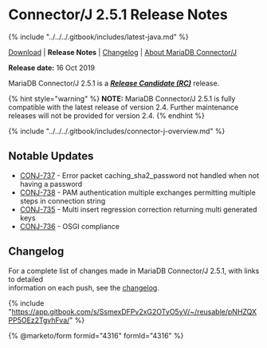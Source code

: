 # Connector/J 2.5.1 Release Notes

{% include "../../../.gitbook/includes/latest-java.md" %}

[Download](https://downloads.mariadb.com/Connectors/java/connector-java-2.5.1) | **Release Notes** | [Changelog](../changelogs/2.5/2.5.1.md) | [About MariaDB Connector/J](https://app.gitbook.com/s/CjGYMsT2MVP4nd3IyW2L/mariadb-connector-j/about-mariadb-connector-j)

**Release date:** 16 Oct 2019

MariaDB Connector/J 2.5.1 is a [_**Release Candidate (RC)**_](../../../community-server/about/release-criteria.md) release.

{% hint style="warning" %}
**NOTE:** MariaDB Connector/J 2.5.1 is fully compatible with the latest release of version 2.4. Further maintenance releases will not be provided for version 2.4.
{% endhint %}

{% include "../../../.gitbook/includes/connector-j-overview.md" %}

## Notable Updates

* [CONJ-737](https://jira.mariadb.org/browse/CONJ-737) - Error packet caching\_sha2\_password not handled when not having a password
* [CONJ-738](https://jira.mariadb.org/browse/CONJ-738) - PAM authentication multiple exchanges permitting multiple steps in connection string
* [CONJ-735](https://jira.mariadb.org/browse/CONJ-735) - Multi insert regression correction returning multi generated keys
* [CONJ-736](https://jira.mariadb.org/browse/CONJ-736) - OSGI compliance

## Changelog

For a complete list of changes made in MariaDB Connector/J 2.5.1, with links to detailed\
information on each push, see the [changelog](../changelogs/2.5/2.5.1.md).

{% include "https://app.gitbook.com/s/SsmexDFPv2xG2OTyO5yV/~/reusable/pNHZQXPP5OEz2TgvhFva/" %}

{% @marketo/form formid="4316" formId="4316" %}

